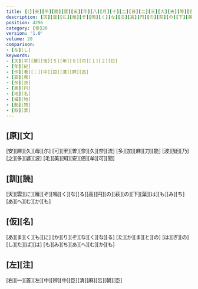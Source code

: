 ```yaml
---
title: [（][天][平][勝][寶][五][年][八][月][十][二][日][二][三][大][夫][等][各][提][壷][酒] [登][高][圓][野][聊][述][所][心][作][歌][三][首][）]
description: [天][雲][に][雁][ぞ][鳴][く][な][る][高][円][の][萩][の][下][葉][は][も][み][ち][あ][へ][む][か][も]
position: 4296
category: [巻]20
version: '1.0'
volume: 20
comparison:
- [な][し]
keywords:
- [天][平][勝][宝][５][年][８][月][１][２][日]
- [年][紀]
- [作][者][：][中][臣][清][麻][呂]
- [宴][席]
- [奈][良]
- [高][円]
- [地][名]
- [植][物]
- [動][物]
- [叙][景]
---
```


## [原][文]

[安][麻][久][母][尓] [可][里][曽][奈][久][奈][流] [多][加][麻][刀][能] [波][疑][乃][之][多][婆][波] [毛][美][知][安][倍][牟][可][聞]

## [訓][読]

[天][雲][に][雁][ぞ][鳴][く][な][る][高][円][の][萩][の][下][葉][は][も][み][ち][あ][へ][む][か][も]

## [仮][名]

[あ][ま][く][も][に] [か][り][ぞ][な][く][な][る] [た][か][ま][と][の] [は][ぎ][の][し][た][ば][は] [も][み][ち][あ][へ][む][か][も]

## [左][注]

[右][一][首][左][中][辨][中][臣][清][麻][呂][朝][臣]
